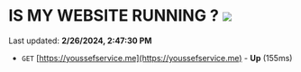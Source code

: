 # IS MY WEBSITE RUNNING ? [![](https://img.shields.io/static/v1?label=Sponsor&message=%E2%9D%A4&logo=GitHub&color=%23fe8e86)](https://github.com/sponsors/<username>)

Last updated: **2/26/2024, 2:47:30 PM**

- `GET` [https://youssefservice.me](https://youssefservice.me) - **Up** (155ms)
